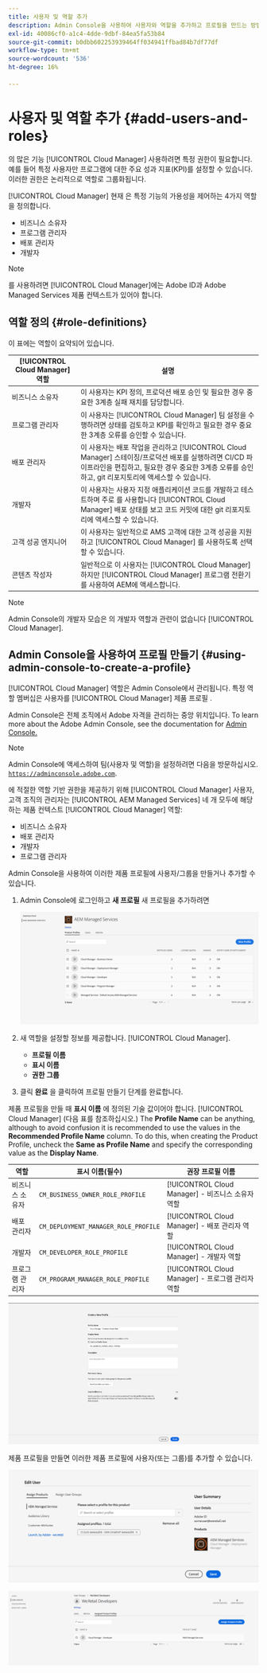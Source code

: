 ```yaml
---
title: 사용자 및 역할 추가
description: Admin Console을 사용하여 사용자와 역할을 추가하고 프로필을 만드는 방법을 알아봅니다.
exl-id: 40086cf0-a1c4-4dde-9dbf-84ea5fa53b84
source-git-commit: b0dbb602253939464ff034941ffbad84b7df77df
workflow-type: tm+mt
source-wordcount: '536'
ht-degree: 16%

---
```



# 사용자 및 역할 추가 {#add-users-and-roles}

의 많은 기능 [!UICONTROL Cloud Manager] 사용하려면 특정 권한이 필요합니다. 예를 들어 특정 사용자만 프로그램에 대한 주요 성과 지표(KPI)를 설정할 수 있습니다. 이러한 권한은 논리적으로 역할로 그룹화됩니다.

[!UICONTROL Cloud Manager] 현재 은 특정 기능의 가용성을 제어하는 4가지 역할을 정의합니다.

* 비즈니스 소유자
* 프로그램 관리자
* 배포 관리자
* 개발자

>[!NOTE]
>
>를 사용하려면 [!UICONTROL Cloud Manager]에는 Adobe ID과 Adobe Managed Services 제품 컨텍스트가 있어야 합니다.

## 역할 정의 {#role-definitions}

이 표에는 역할이 요약되어 있습니다.

| [!UICONTROL Cloud Manager] 역할 | 설명 |
|--- |--- |
| 비즈니스 소유자 | 이 사용자는 KPI 정의, 프로덕션 배포 승인 및 필요한 경우 중요한 3계층 실패 재치를 담당합니다. |
| 프로그램 관리자 | 이 사용자는 [!UICONTROL Cloud Manager] 팀 설정을 수행하려면 상태를 검토하고 KPI를 확인하고 필요한 경우 중요한 3계층 오류를 승인할 수 있습니다. |
| 배포 관리자 | 이 사용자는 배포 작업을 관리하고 [!UICONTROL Cloud Manager] 스테이징/프로덕션 배포를 실행하려면 CI/CD 파이프라인을 편집하고, 필요한 경우 중요한 3계층 오류를 승인하고, git 리포지토리에 액세스할 수 있습니다. |
| 개발자 | 이 사용자는 사용자 지정 애플리케이션 코드를 개발하고 테스트하며 주로 를 사용합니다 [!UICONTROL Cloud Manager] 배포 상태를 보고 코드 커밋에 대한 git 리포지토리에 액세스할 수 있습니다. |
| 고객 성공 엔지니어 | 이 사용자는 일반적으로 AMS 고객에 대한 고객 성공을 지원하고 [!UICONTROL Cloud Manager] 를 사용하도록 선택할 수 있습니다. |
| 콘텐츠 작성자 | 일반적으로 이 사용자는 [!UICONTROL Cloud Manager] 하지만 [!UICONTROL Cloud Manager] 프로그램 전환기를 사용하여 AEM에 액세스합니다. |

>[!NOTE]
>
>Admin Console의 개발자 모습은 의 개발자 역할과 관련이 없습니다 [!UICONTROL Cloud Manager].

## Admin Console을 사용하여 프로필 만들기 {#using-admin-console-to-create-a-profile}

[!UICONTROL Cloud Manager] 역할은 Admin Console에서 관리됩니다. 특정 역할 멤버십은 사용자를 [!UICONTROL Cloud Manager] 제품 프로필 .

Admin Console은 전체 조직에서 Adobe 자격을 관리하는 중앙 위치입니다. To learn more about the Adobe Admin Console, see the documentation for [Admin Console.](https://helpx.adobe.com/enterprise/using/admin-console.html)

>[!NOTE]
>
>Admin Console에 액세스하여 팀(사용자 및 역할)을 설정하려면 다음을 방문하십시오. [`https://adminconsole.adobe.com`](https://adminconsole.adobe.com).

에 적절한 역할 기반 권한을 제공하기 위해 [!UICONTROL Cloud Manager] 사용자, 고객 조직의 관리자는 [!UICONTROL AEM Managed Services] 네 개 모두에 해당하는 제품 컨텍스트 [!UICONTROL Cloud Manager] 역할:

* 비즈니스 소유자
* 배포 관리자
* 개발자
* 프로그램 관리자

Admin Console을 사용하여 이러한 제품 프로필에 사용자/그룹을 만들거나 추가할 수 있습니다.

1. Admin Console에 로그인하고 **새 프로필** 새 프로필을 추가하려면

   ![새 프로필](/help/assets/admin_console_roles-1.png)

1. 새 역할을 설정할 정보를 제공합니다. [!UICONTROL Cloud Manager].

   * **프로필 이름**
   * **표시 이름**
   * **권한 그룹**

1. 클릭 **완료** 을 클릭하여 프로필 만들기 단계를 완료합니다.

제품 프로필을 만들 때 **표시 이름** 에 정의된 기술 값이어야 합니다. [!UICONTROL Cloud Manager] (다음 표를 참조하십시오.) The **Profile Name** can be anything, although to avoid confusion it is recommended to use the values in the **Recommended Profile Name** column. To do this, when creating the Product Profile, uncheck the **Same as Profile Name** and specify the corresponding value as the **Display Name**.

| **역할** | **표시 이름(필수)** | **권장 프로필 이름** |
|---|---|---|
| 비즈니스 소유자 | `CM_BUSINESS_OWNER_ROLE_PROFILE` | [!UICONTROL Cloud Manager] - 비즈니스 소유자 역할 |
| 배포 관리자 | `CM_DEPLOYMENT_MANAGER_ROLE_PROFILE` | [!UICONTROL Cloud Manager] - 배포 관리자 역할 |
| 개발자 | `CM_DEVELOPER_ROLE_PROFILE` | [!UICONTROL Cloud Manager] - 개발자 역할 |
| 프로그램 관리자 | `CM_PROGRAM_MANAGER_ROLE_PROFILE` | [!UICONTROL Cloud Manager] - 프로그램 관리자 역할 |

![새 프로필 만들기](/help/assets/screen_shot_2018-05-04at171819.png)

제품 프로필을 만들면 이러한 제품 프로필에 사용자(또는 그룹)를 추가할 수 있습니다.

![사용자 편집](/help/assets/image2018-4-9_15-19-26.png)

![사용자 그룹](/help/assets/image2018-4-9_15-16-47.png)
